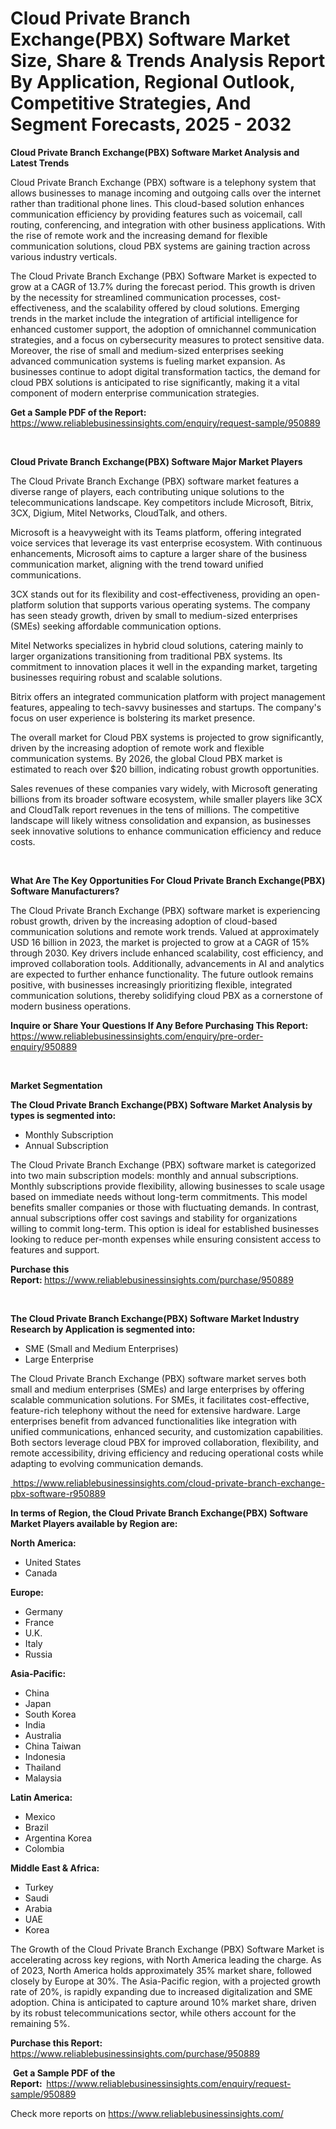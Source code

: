 <p><h1>Cloud Private Branch Exchange(PBX) Software Market Size, Share & Trends Analysis Report By Application, Regional Outlook, Competitive Strategies, And Segment Forecasts, 2025 - 2032</h1></p><p><strong>Cloud Private Branch Exchange(PBX) Software Market Analysis and Latest Trends</strong></p>
<p><p>Cloud Private Branch Exchange (PBX) software is a telephony system that allows businesses to manage incoming and outgoing calls over the internet rather than traditional phone lines. This cloud-based solution enhances communication efficiency by providing features such as voicemail, call routing, conferencing, and integration with other business applications. With the rise of remote work and the increasing demand for flexible communication solutions, cloud PBX systems are gaining traction across various industry verticals.</p><p>The Cloud Private Branch Exchange (PBX) Software Market is expected to grow at a CAGR of 13.7% during the forecast period. This growth is driven by the necessity for streamlined communication processes, cost-effectiveness, and the scalability offered by cloud solutions. Emerging trends in the market include the integration of artificial intelligence for enhanced customer support, the adoption of omnichannel communication strategies, and a focus on cybersecurity measures to protect sensitive data. Moreover, the rise of small and medium-sized enterprises seeking advanced communication systems is fueling market expansion. As businesses continue to adopt digital transformation tactics, the demand for cloud PBX solutions is anticipated to rise significantly, making it a vital component of modern enterprise communication strategies.</p></p>
<p><strong>Get a Sample PDF of the Report:&nbsp;</strong> <a href="https://www.reliablebusinessinsights.com/enquiry/request-sample/950889?utm_campaign=3051&utm_medium=2&utm_source=Github&utm_content=ia&utm_term=11032025&utm_id=cloud-private-branch-exchangepbx-software">https://www.reliablebusinessinsights.com/enquiry/request-sample/950889</a></p>
<p>&nbsp;</p>
<p><strong>Cloud Private Branch Exchange(PBX) Software Major Market Players</strong></p>
<p><p>The Cloud Private Branch Exchange (PBX) software market features a diverse range of players, each contributing unique solutions to the telecommunications landscape. Key competitors include Microsoft, Bitrix, 3CX, Digium, Mitel Networks, CloudTalk, and others.</p><p>Microsoft is a heavyweight with its Teams platform, offering integrated voice services that leverage its vast enterprise ecosystem. With continuous enhancements, Microsoft aims to capture a larger share of the business communication market, aligning with the trend toward unified communications.</p><p>3CX stands out for its flexibility and cost-effectiveness, providing an open-platform solution that supports various operating systems. The company has seen steady growth, driven by small to medium-sized enterprises (SMEs) seeking affordable communication options.</p><p>Mitel Networks specializes in hybrid cloud solutions, catering mainly to larger organizations transitioning from traditional PBX systems. Its commitment to innovation places it well in the expanding market, targeting businesses requiring robust and scalable solutions.</p><p>Bitrix offers an integrated communication platform with project management features, appealing to tech-savvy businesses and startups. The company's focus on user experience is bolstering its market presence.</p><p>The overall market for Cloud PBX systems is projected to grow significantly, driven by the increasing adoption of remote work and flexible communication systems. By 2026, the global Cloud PBX market is estimated to reach over $20 billion, indicating robust growth opportunities.</p><p>Sales revenues of these companies vary widely, with Microsoft generating billions from its broader software ecosystem, while smaller players like 3CX and CloudTalk report revenues in the tens of millions. The competitive landscape will likely witness consolidation and expansion, as businesses seek innovative solutions to enhance communication efficiency and reduce costs.</p></p>
<p>&nbsp;</p>
<p><strong>What Are The Key Opportunities For Cloud Private Branch Exchange(PBX) Software Manufacturers?</strong></p>
<p><p>The Cloud Private Branch Exchange (PBX) software market is experiencing robust growth, driven by the increasing adoption of cloud-based communication solutions and remote work trends. Valued at approximately USD 16 billion in 2023, the market is projected to grow at a CAGR of 15% through 2030. Key drivers include enhanced scalability, cost efficiency, and improved collaboration tools. Additionally, advancements in AI and analytics are expected to further enhance functionality. The future outlook remains positive, with businesses increasingly prioritizing flexible, integrated communication solutions, thereby solidifying cloud PBX as a cornerstone of modern business operations.</p></p>
<p><strong>Inquire or Share Your Questions If Any Before Purchasing This Report:</strong> <a href="https://www.reliablebusinessinsights.com/enquiry/pre-order-enquiry/950889?utm_campaign=3051&utm_medium=2&utm_source=Github&utm_content=ia&utm_term=11032025&utm_id=cloud-private-branch-exchangepbx-software">https://www.reliablebusinessinsights.com/enquiry/pre-order-enquiry/950889</a></p>
<p>&nbsp;</p>
<p><strong>Market Segmentation</strong></p>
<p><strong>The Cloud Private Branch Exchange(PBX) Software Market Analysis by types is segmented into:</strong></p>
<p><ul><li>Monthly Subscription</li><li>Annual Subscription</li></ul></p>
<p><p>The Cloud Private Branch Exchange (PBX) software market is categorized into two main subscription models: monthly and annual subscriptions. Monthly subscriptions provide flexibility, allowing businesses to scale usage based on immediate needs without long-term commitments. This model benefits smaller companies or those with fluctuating demands. In contrast, annual subscriptions offer cost savings and stability for organizations willing to commit long-term. This option is ideal for established businesses looking to reduce per-month expenses while ensuring consistent access to features and support.</p></p>
<p><strong>Purchase this Report:&nbsp;</strong><a href="https://www.reliablebusinessinsights.com/purchase/950889?utm_campaign=3051&utm_medium=2&utm_source=Github&utm_content=ia&utm_term=11032025&utm_id=cloud-private-branch-exchangepbx-software">https://www.reliablebusinessinsights.com/purchase/950889</a></p>
<p>&nbsp;</p>
<p><strong>The Cloud Private Branch Exchange(PBX) Software Market Industry Research by Application is segmented into:</strong></p>
<p><ul><li>SME (Small and Medium Enterprises)</li><li>Large Enterprise</li></ul></p>
<p><p>The Cloud Private Branch Exchange (PBX) software market serves both small and medium enterprises (SMEs) and large enterprises by offering scalable communication solutions. For SMEs, it facilitates cost-effective, feature-rich telephony without the need for extensive hardware. Large enterprises benefit from advanced functionalities like integration with unified communications, enhanced security, and customization capabilities. Both sectors leverage cloud PBX for improved collaboration, flexibility, and remote accessibility, driving efficiency and reducing operational costs while adapting to evolving communication demands.</p></p>
<p><a href="https://www.reliablebusinessinsights.com/cloud-private-branch-exchange-pbx-software-r950889?utm_campaign=3051&utm_medium=2&utm_source=Github&utm_content=ia&utm_term=11032025&utm_id=cloud-private-branch-exchangepbx-software">&nbsp;https://www.reliablebusinessinsights.com/cloud-private-branch-exchange-pbx-software-r950889</a></p>
<p><strong>In terms of Region, the Cloud Private Branch Exchange(PBX) Software Market Players available by Region are:</strong></p>
<p>
    <p> <strong> North America: </strong>
        <ul>
            <li>United States</li>
            <li>Canada</li>
        </ul>
        </p> 
    <p> <strong> Europe: </strong>
        <ul>
            <li>Germany</li>
            <li>France</li>
            <li>U.K.</li>
            <li>Italy</li>
            <li>Russia</li>
        </ul>
        </p> 
    <p> <strong> Asia-Pacific: </strong>
        <ul>
            <li>China</li>
            <li>Japan</li>
            <li>South Korea</li>
            <li>India</li>
            <li>Australia</li>
            <li>China Taiwan</li>
            <li>Indonesia</li>
            <li>Thailand</li>
            <li>Malaysia</li>
        </ul>
        </p> 
    <p> <strong> Latin America: </strong>
        <ul>
            <li>Mexico</li>
            <li>Brazil</li>
            <li>Argentina Korea</li>
            <li>Colombia</li>
        </ul>
        </p> 
    <p> <strong> Middle East & Africa: </strong>
        <ul>
            <li>Turkey</li>
            <li>Saudi</li>
            <li>Arabia</li>
            <li>UAE</li>
            <li>Korea</li>
        </ul>
    </p>
    </p>
<p><p>The Growth of the Cloud Private Branch Exchange (PBX) Software Market is accelerating across key regions, with North America leading the charge. As of 2023, North America holds approximately 35% market share, followed closely by Europe at 30%. The Asia-Pacific region, with a projected growth rate of 20%, is rapidly expanding due to increased digitalization and SME adoption. China is anticipated to capture around 10% market share, driven by its robust telecommunications sector, while others account for the remaining 5%.</p></p>
<p><strong>Purchase this Report: </strong><a href="https://www.reliablebusinessinsights.com/purchase/950889?utm_campaign=3051&utm_medium=2&utm_source=Github&utm_content=ia&utm_term=11032025&utm_id=cloud-private-branch-exchangepbx-software">https://www.reliablebusinessinsights.com/purchase/950889</a></p>
<p>&nbsp;<strong>Get a Sample PDF of the Report:&nbsp;&nbsp;</strong><a href="https://www.reliablebusinessinsights.com/enquiry/request-sample/950889?utm_campaign=3051&utm_medium=2&utm_source=Github&utm_content=ia&utm_term=11032025&utm_id=cloud-private-branch-exchangepbx-software">https://www.reliablebusinessinsights.com/enquiry/request-sample/950889</a></p>
<p><strong></strong></p>
<p>Check more reports on <a href="https://www.reliablebusinessinsights.com/?utm_campaign=3051&utm_medium=2&utm_source=Github&utm_content=ia&utm_term=11032025&utm_id=cloud-private-branch-exchangepbx-software">https://www.reliablebusinessinsights.com/</a></p>